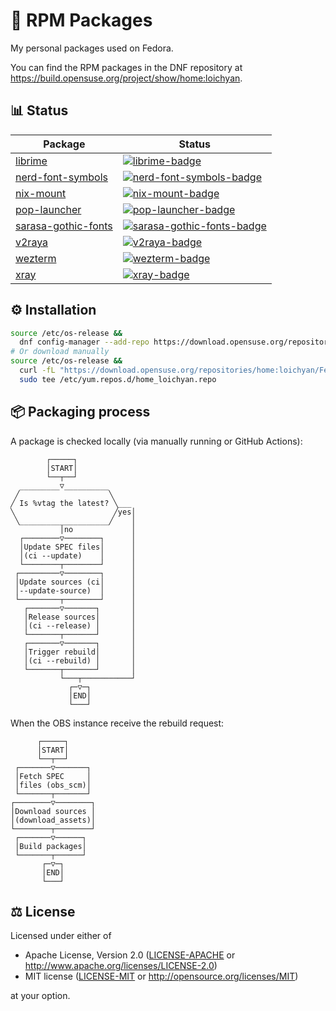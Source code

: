 # 🌰 RPM Packages

My personal packages used on Fedora.

You can find the RPM packages in the DNF repository at
<https://build.opensuse.org/project/show/home:loichyan>.

## 📊 Status

| Package               | Status                                                  |
| --------------------- | ------------------------------------------------------- |
| [librime]             | [![librime-badge]][librime-pkg]                         |
| [nerd-font-symbols]   | [![nerd-font-symbols-badge]][nerd-font-symbols-pkg]     |
| [nix-mount]           | [![nix-mount-badge]][nix-mount-pkg]                     |
| [pop-launcher]        | [![pop-launcher-badge]][pop-launcher-pkg]               |
| [sarasa-gothic-fonts] | [![sarasa-gothic-fonts-badge]][sarasa-gothic-fonts-pkg] |
| [v2raya]              | [![v2raya-badge]][v2raya-pkg]                           |
| [wezterm]             | [![wezterm-badge]][wezterm-pkg]                         |
| [xray]                | [![xray-badge]][xray-pkg]                               |

[librime]: https://www.nerdfonts.com
[librime-pkg]: https://build.opensuse.org/package/show/home:loichyan/librime
[librime-badge]:
  https://build.opensuse.org/projects/home:loichyan/packages/librime/badge.svg?type=percent
[nerd-font-symbols]: https://www.nerdfonts.com
[nerd-font-symbols-pkg]: https://build.opensuse.org/package/show/home:loichyan/nerd-font-symbols
[nerd-font-symbols-badge]:
  https://build.opensuse.org/projects/home:loichyan/packages/nerd-font-symbols/badge.svg?type=percent
[nix-mount]: nix-mount
[nix-mount-pkg]: https://build.opensuse.org/package/show/home:loichyan/nix-mount
[nix-mount-badge]:
  https://build.opensuse.org/projects/home:loichyan/packages/nix-mount/badge.svg?type=percent
[pop-launcher]: https://www.nerdfonts.com
[pop-launcher-pkg]: https://build.opensuse.org/package/show/home:loichyan/pop-launcher
[pop-launcher-badge]:
  https://build.opensuse.org/projects/home:loichyan/packages/pop-launcher/badge.svg?type=percent
[sarasa-gothic-fonts]: https://github.com/be5invis/Sarasa-Gothic
[sarasa-gothic-fonts-pkg]: https://build.opensuse.org/package/show/home:loichyan/sarasa-gothic-fonts
[sarasa-gothic-fonts-badge]:
  https://build.opensuse.org/projects/home:loichyan/packages/sarasa-gothic-fonts/badge.svg?type=percent
[v2raya]: https://www.nerdfonts.com
[v2raya-pkg]: https://build.opensuse.org/package/show/home:loichyan/v2raya
[v2raya-badge]:
  https://build.opensuse.org/projects/home:loichyan/packages/v2raya/badge.svg?type=percent
[wezterm]: https://wezfurlong.org/wezterm
[wezterm-pkg]: https://build.opensuse.org/package/show/home:loichyan/wezterm
[wezterm-badge]:
  https://build.opensuse.org/projects/home:loichyan/packages/wezterm/badge.svg?type=percent
[xray]: https://www.nerdfonts.com
[xray-pkg]: https://build.opensuse.org/package/show/home:loichyan/xray
[xray-badge]: https://build.opensuse.org/projects/home:loichyan/packages/xray/badge.svg?type=percent

## ⚙️ Installation

```sh
source /etc/os-release &&
  dnf config-manager --add-repo https://download.opensuse.org/repositories/home:loichyan/Fedora_$VERSION_ID/home:loichyan.repo
# Or download manually
source /etc/os-release &&
  curl -fL "https://download.opensuse.org/repositories/home:loichyan/Fedora_$VERSION_ID/home:loichyan.repo" |
  sudo tee /etc/yum.repos.d/home_loichyan.repo
```

## 📦 Packaging process

A package is checked locally (via manually running or GitHub Actions):

<!--
// https://arthursonzogni.com/Diagon/#Flowchart

"START"

if ("Is %vtag the latest?")
  noop
else {
  "Update SPEC files (ci --update)"
  "Update sources (ci --update-source)"
  "Release sources (ci --release)"
  "Trigger rebuild (ci --rebuild)"
}

"END"
-->

```text
        ┌─────┐
        │START│
        └──┬──┘
  _________▽__________
 ╱                    ╲
╱ Is %vtag the latest? ╲___
╲                      ╱yes│
 ╲____________________╱    │
           │no             │
  ┌────────▽────────┐      │
  │Update SPEC files│      │
  │(ci --update)    │      │
  └────────┬────────┘      │
 ┌─────────▽────────┐      │
 │Update sources (ci│      │
 │--update-source)  │      │
 └─────────┬────────┘      │
   ┌───────▽───────┐       │
   │Release sources│       │
   │(ci --release) │       │
   └───────┬───────┘       │
   ┌───────▽───────┐       │
   │Trigger rebuild│       │
   │(ci --rebuild) │       │
   └───────┬───────┘       │
           └───┬───────────┘
             ┌─▽─┐
             │END│
             └───┘
```

When the OBS instance receive the rebuild request:

<!--
// https://arthursonzogni.com/Diagon/#Flowchart

"START"

{
  "Fetch SPEC files (obs_scm)"
  "Download sources (download_assets)"
  "Build packages"
}

"END"
-->

```text
      ┌─────┐
      │START│
      └──┬──┘
 ┌───────▽───────┐
 │Fetch SPEC     │
 │files (obs_scm)│
 └───────┬───────┘
┌────────▽────────┐
│Download sources │
│(download_assets)│
└────────┬────────┘
 ┌───────▽──────┐
 │Build packages│
 └───────┬──────┘
       ┌─▽─┐
       │END│
       └───┘
```

## ⚖️ License

Licensed under either of

- Apache License, Version 2.0 ([LICENSE-APACHE](LICENSE-APACHE) or
  <http://www.apache.org/licenses/LICENSE-2.0>)
- MIT license ([LICENSE-MIT](LICENSE-MIT) or <http://opensource.org/licenses/MIT>)

at your option.
